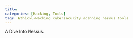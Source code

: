 ```yaml
---
title: 
categories: [Hacking, Tools]
tags: Ethical-Hacking cybersecurity scanning nessus tools
---
```


A Dive Into Nessus.

